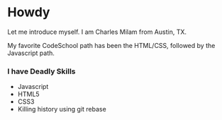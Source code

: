 # Howdy
Let me introduce myself. I am Charles Milam from Austin, TX.

My favorite CodeSchool path has been the HTML/CSS, followed by the Javascript path.

### I have Deadly Skills
* Javascript
* HTML5
* CSS3
* Killing history using git rebase
